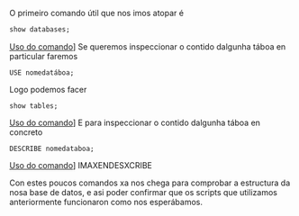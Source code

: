 O primeiro comando útil que nos imos atopar é
````sql
show databases;
````
[Uso do comando](./img/showdatabases.png)]
Se queremos inspeccionar o contido dalgunha táboa en particular faremos
````
USE nomedatáboa;
````
Logo podemos facer 
````
show tables;
````
[Uso do comando](./img/showtables.png)]
E para inspeccionar o contido dalgunha táboa en concreto
````
DESCRIBE nomedataboa;
````
[Uso do comando](./img/describe.png)]
IMAXENDESXCRIBE

Con estes poucos comandos xa nos chega para comprobar a estructura da nosa base de datos, e asi poder confirmar que os scripts que utilizamos anteriormente funcionaron como nos esperábamos. 


